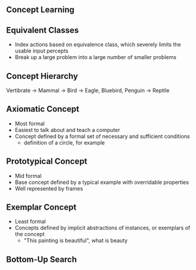 
## Concept Learning

## Equivalent Classes

- Index actions based on equivalence class, which severely limits the usable input percepts
- Break up a large problem into a large number of smaller problems

## Concept Hierarchy

Vertibrate  -> Mammal
            -> Bird     -> Eagle, Bluebird, Penguin
            -> Reptile

## Axiomatic Concept

- Most formal
- Easiest to talk about and teach a computer
- Concept defined by a formal set of necessary and sufficient conditions
  - definition of a circle, for example

## Prototypical Concept

- Mid formal
- Base concept defined by a typical example with overridable properties
- Well represented by frames

## Exemplar Concept

- Least formal
- Concepts defined by implicit abstractions of instances, or exemplars of the concept
  - "This painting is beautiful", what is beauty

## Bottom-Up Search

